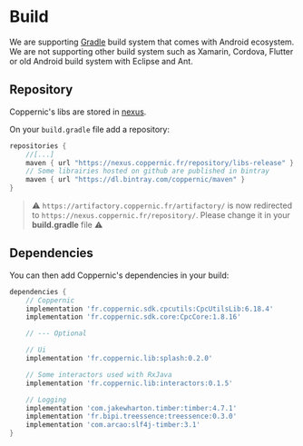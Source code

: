 Build
======

We are supporting [Gradle](https://developer.android.com/studio/build) build system that comes with Android ecosystem.
We are not supporting other build system such as Xamarin, Cordova, Flutter or old Android build system with Eclipse and Ant.

Repository
----------

Coppernic's libs are stored in [nexus](https://nexus.coppernic.fr).

On your `build.gradle` file add a repository:

```groovy
repositories {
    //[...]
    maven { url "https://nexus.coppernic.fr/repository/libs-release" }
    // Some librairies hosted on github are published in bintray
    maven { url "https://dl.bintray.com/coppernic/maven" }
}
```

> :warning: `https://artifactory.coppernic.fr/artifactory/` is now redirected to `https://nexus.coppernic.fr/repository/`.
> Please change it in your **build.gradle** file :warning:

Dependencies
------------

You can then add Coppernic's dependencies in your build:

```groovy
dependencies {
    // Coppernic
    implementation 'fr.coppernic.sdk.cpcutils:CpcUtilsLib:6.18.4'
    implementation 'fr.coppernic.sdk.core:CpcCore:1.8.16'

    // --- Optional

    // Ui
    implementation 'fr.coppernic.lib:splash:0.2.0'

    // Some interactors used with RxJava
    implementation 'fr.coppernic.lib:interactors:0.1.5'

    // Logging
    implementation 'com.jakewharton.timber:timber:4.7.1'
    implementation 'fr.bipi.treessence:treessence:0.3.0'
    implementation 'com.arcao:slf4j-timber:3.1'
}
```
